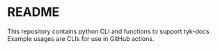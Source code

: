 # README

This repository contains python CLI and functions to support tyk-docs. Example
usages are CLIs for use in GitHub actions.
